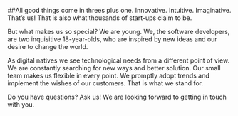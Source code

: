 ##All good things come in threes plus one.
Innovative. Intuitive. Imaginative. That’s us! That is also what thousands of start-ups claim to be.

But what makes us so special? We are young. We, the software developers, are two inquisitive 18-year-olds, who are inspired by new ideas and our desire to change the world.

As digital natives we see technological needs from a different point of view. We are constantly searching for new ways and better solution. Our small team makes us flexible in every point. We promptly adopt trends and implement the wishes of our customers. That is what we stand for.

Do you have questions? Ask us! We are looking forward to getting in touch with you.
